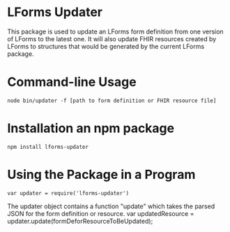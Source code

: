 # LForms Updater
This package is used to update an LForms form definition from one version of
LForms to the latest one.  It will also update FHIR resources created by LForms
to structures that would be generated by the current LForms package.

# Command-line Usage
    node bin/updater -f [path to form definition or FHIR resource file]

# Installation an npm package
    npm install lforms-updater

# Using the Package in a Program
    var updater = require('lforms-updater')
The updater object contains a function "update" which takes the parsed JSON for
the form definition or resource.
    var updatedResource = updater.update(formDeforResourceToBeUpdated);

